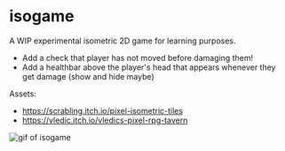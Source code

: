 # isogame

A WIP experimental isometric 2D game for learning purposes.

- Add a check that player has not moved before damaging them!
- Add a healthbar above the player's head that appears whenever they get damage (show and hide maybe)

Assets:

- https://scrabling.itch.io/pixel-isometric-tiles
- https://vledic.itch.io/vledics-pixel-rpg-tavern

![gif of isogame](isogame.gif)
